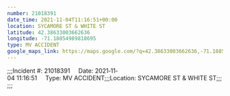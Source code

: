```yaml
---
number: 21018391
date_time: 2021-11-04T11:16:51+00:00
location: SYCAMORE ST & WHITE ST
latitude: 42.38633003662636
longitude: -71.18854989818695
type: MV ACCIDENT
google_maps_link: https://maps.google.com/?q=42.38633003662636,-71.18854989818695
---
```


;;;Incident #: 21018391     Date: 2021‐11‐04 11:16:51     Type: MV ACCIDENT;;;Location: SYCAMORE ST & WHITE ST;;;;;;
